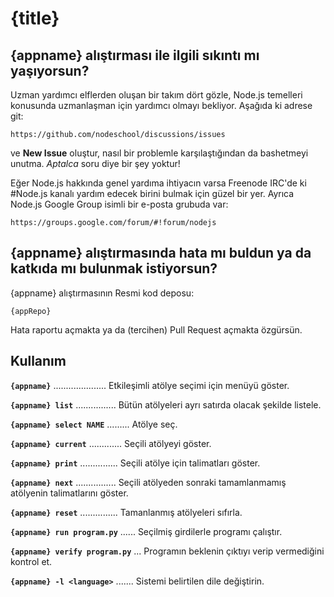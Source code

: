 # {title}

## {appname} alıştırması ile ilgili sıkıntı mı yaşıyorsun?

Uzman yardımcı elflerden oluşan bir takım dört gözle, Node.js temelleri konusunda uzmanlaşman için yardımcı olmayı bekliyor. Aşağıda ki adrese git:

    https://github.com/nodeschool/discussions/issues

ve __New Issue__ oluştur, nasıl bir problemle karşılaştığından da bashetmeyi unutma. _Aptalca_ soru diye bir şey yoktur!

Eğer Node.js hakkında genel yardıma ihtiyacın varsa Freenode IRC'de ki #Node.js  kanalı yardım edecek birini bulmak için güzel bir yer. Ayrıca Node.js Google Group isimli bir e-posta grubuda var:

    https://groups.google.com/forum/#!forum/nodejs

## {appname} alıştırmasında hata mı buldun ya da katkıda mı bulunmak istiyorsun?

{appname} alıştırmasının Resmi kod deposu:

    {appRepo}

Hata raportu açmakta ya da (tercihen) Pull Request açmakta özgürsün.

## Kullanım

__`{appname}`__ ..................... Etkileşimli atölye seçimi için menüyü göster.

__`{appname} list`__ ................ Bütün atölyeleri ayrı satırda olacak şekilde listele.

__`{appname} select NAME`__ ......... Atölye seç.

__`{appname} current`__ ............. Seçili atölyeyi göster.

__`{appname} print`__ ............... Seçili atölye için talimatları göster.

__`{appname} next`__ ................ Seçili atölyeden sonraki tamamlanmamış atölyenin talimatlarını göster.

__`{appname} reset`__ ............... Tamanlanmış atölyeleri sıfırla.

__`{appname} run program.py`__ ...... Seçilmiş girdilerle programı çalıştır.

__`{appname} verify program.py`__ ... Programın beklenin çıktıyı verip vermediğini kontrol et.

__`{appname} -l <language>`__ ....... Sistemi belirtilen dile değiştirin.

